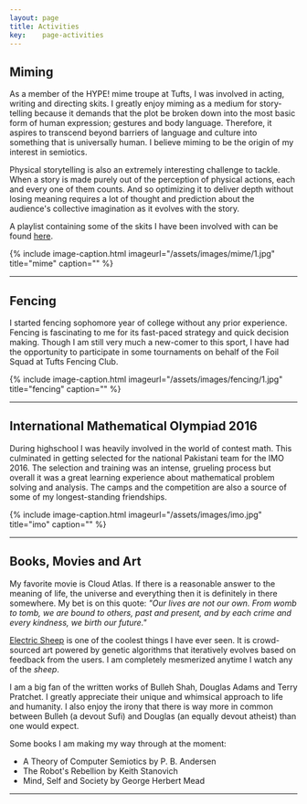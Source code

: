 ```yaml
---
layout: page
title: Activities
key:    page-activities
---
```

## Miming
As a member of the HYPE! mime troupe at Tufts, I was involved in acting, writing and directing skits. I greatly enjoy miming as a medium for story-telling because it demands that the plot be broken down into the most basic form of human expression; gestures and body language. Therefore, it aspires to transcend beyond barriers of language and culture into something that is universally human. I believe miming to be the origin of my interest in semiotics.

Physical storytelling is also an extremely interesting challenge to tackle. When a story is made purely out of the perception of physical actions, each and every one of them counts. And so optimizing it to deliver depth without losing meaning requires a lot of thought and prediction about the audience's collective imagination as it evolves with the story. 

A playlist containing some of the skits I have been involved with can be found [here](https://www.youtube.com/playlist?list=PL74VX_wnv15E9dwS8Zwey6lO_8Y6gSIa6). 

{% include image-caption.html imageurl="/assets/images/mime/1.jpg" title="mime" caption="" %}

---

## Fencing

I started fencing sophomore year of college without any prior experience. Fencing is fascinating to me for its fast-paced strategy and quick decision making. Though I am still very much a new-comer to this sport, I have had the opportunity to participate in some tournaments on behalf of the Foil Squad at Tufts Fencing Club.

{% include image-caption.html imageurl="/assets/images/fencing/1.jpg" title="fencing" caption="" %}

---

## International Mathematical Olympiad 2016

During highschool I was heavily involved in the world of contest math. This culminated in getting selected for the national Pakistani team for the IMO 2016. The selection and training was an intense, grueling process but overall it was a great learning experience about mathematical problem solving and analysis. The camps and the competition are also a source of some of my longest-standing friendships.

{% include image-caption.html imageurl="/assets/images/imo.jpg" title="imo" caption="" %}

----

## Books, Movies and Art
My favorite movie is Cloud Atlas. If there is a reasonable answer to the meaning of life, the universe and everything then it is definitely in there somewhere. My bet is on this quote: *"Our lives are not our own. From womb to tomb, we are bound to others, past and present, and by each crime and every kindness, we birth our future."*

[Electric Sheep](https://electricsheep.org/) is one of the coolest things I have ever seen. It is crowd-sourced art powered by genetic algorithms that iteratively evolves based on feedback from the users. I am completely mesmerized anytime I watch any of the *sheep*.

I am a big fan of the written works of Bulleh Shah, Douglas Adams and Terry Pratchet. I greatly appreciate their unique and whimsical approach to life and humanity. I also enjoy the irony that there is way more in common between Bulleh (a devout Sufi) and Douglas (an equally devout atheist) than one would expect.

Some books I am making my way through at the moment:
* A Theory of Computer Semiotics by P. B. Andersen
* The Robot's Rebellion by Keith Stanovich
* Mind, Self and Society by George Herbert Mead

---